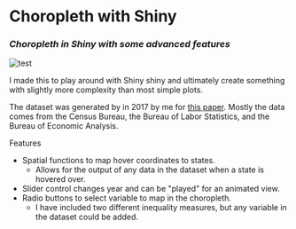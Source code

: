 # Choropleth with Shiny
### *Choropleth in Shiny with some advanced features*


![test](https://www.gettyimages.ie/gi-resources/images/Homepage/Hero/UK/CMS_Creative_164657191_Kingfisher.jpg)

I made this to play around with Shiny shiny and ultimately create something with slightly more complexity than most simple plots.

The dataset was generated by in 2017 by me for [this paper](https://link.springer.com/article/10.1007/s11187-017-9984-1). Mostly the data comes from the Census Bureau, the Bureau of Labor Statistics, and the Bureau of Economic Analysis. 

Features
* Spatial functions to map hover coordinates to states.
  + Allows for the output of any data in the dataset when a state is hovered over. 
* Slider control changes year and can be "played" for an animated view.
* Radio buttons to select variable to map in the choropleth. 
  + I have included two different inequality measures, but any variable in the dataset could be added.
